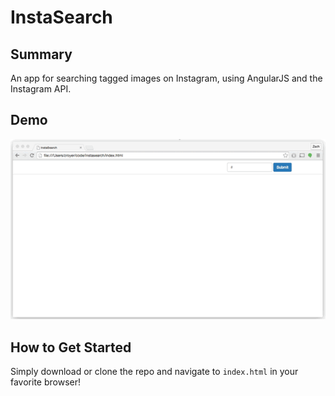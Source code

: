 # InstaSearch

## Summary
An app for searching tagged images on Instagram, using AngularJS and the Instagram API.

## Demo
![Alt tag](./images/demo.gif)

## How to Get Started
Simply download or clone the repo and navigate to `index.html` in your favorite browser!



